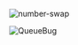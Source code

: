 ![number-swap](https://user-images.githubusercontent.com/46622469/73134185-523a7680-403c-11ea-84e0-57f4fd3fa28f.png)

![QueueBug](https://user-images.githubusercontent.com/46622469/73532876-42e56f80-4426-11ea-8090-099bd21f7477.png)

<!-- <center>
  <img src="media/number-swap.png" align="middle" alt="number swap alg"
   style="float: center; margin-right: 10px;" />
 </center> -->
